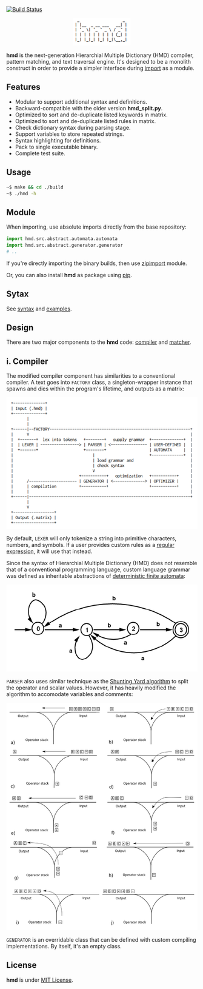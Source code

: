 [![Build Status](https://travis-ci.org/initbar/hmd.svg?branch=master)](https://travis-ci.org/initbar/hmd)
<p align="center">
  <img src="./docs/images/logo.png">
</p>

**hmd** is the next-generation Hierarchial Multiple Dictionary (HMD) compiler, pattern matching, and text traversal engine. It's designed to be a monolith construct in order to provide a simpler interface during [import](https://docs.python.org/3/reference/import.html) as a module.

## Features

- Modular to support additional syntax and definitions.
- Backward-compatible with the older version **hmd_split.py**.
- Optimized to sort and de-duplicate listed keywords in matrix.
- Optimized to sort and de-duplicate listed rules in matrix.
- Check dictionary syntax during parsing stage.
- Support variables to store repeated strings.
- Syntax highlighting for definitions.
- Pack to single executable binary.
- Complete test suite.

## Usage

```bash
~$ make && cd ./build
~$ ./hmd -h
```

## Module

When importing, use absolute imports directly from the base repository:

```python
import hmd.src.abstract.automata.automata
import hmd.src.abstract.generator.generator
# ..
```

If you're directly importing the binary builds, then use [zipimport](https://docs.python.org/2/library/zipimport.html) module.

Or, you can also install **hmd** as package using [pip](https://pypi.org).

## Sytax

See [syntax](./docs/SYNTAX.md) and [examples](./docs/EXAMPLE.md).

## Design

There are two major components to the **hmd** code: [compiler](#i-compiler) and [matcher](#ii-pattern-matching-and-text-traversal-engine).

## i. Compiler

The modified compiler component has similarities to a conventional compiler. A text goes into `FACTORY` class, a singleton-wrapper instance that spawns and dies within the program's lifetime, and outputs as a matrix:

![](./docs/images/design.png)

By default, `LEXER` will only tokenize a string into primitive characters, numbers, and symbols. If a user provides custom rules as a [regular expression](https://wikipedia.org/wiki/Regular_expression), it will use that instead.

Since the syntax of Hierarchial Multiple Dictionary (HMD) does not resemble that of a conventional programming language, custom language grammar was defined as inheritable abstractions of [deterministic finite automata](https://wikipedia.org/wiki/Deterministic_finite_automaton):

<img src="./docs/images/automata.png" height="230px">

`PARSER` also uses similar technique as the [Shunting Yard algorithm](https://wikipedia.org/wiki/Shunting-yard_algorithm) to split the operator and scalar values. However, it has heavily modified the algorithm to accomodate variables and comments:

<img src="./docs/images/shuntingyard.svg" height="600px">

`GENERATOR` is an overridable class that can be defined with custom compiling implementations. By itself, it's an empty class.

## License

**hmd** is under [MIT License](./LICENSE.md).
